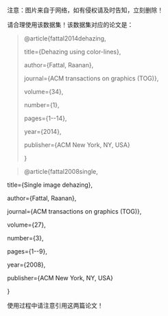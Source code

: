 注意：图片来自于网络，如有侵权请及时告知，立刻删除！

请合理使用该数据集！该数据集对应的论文是：
>@article{fattal2014dehazing,
>
>  title={Dehazing using color-lines},
>
>  author={Fattal, Raanan},
>
>  journal={ACM transactions on graphics (TOG)},
>
>  volume={34},
>
>  number={1},
>
>  pages={1--14},
>
>  year={2014},
>
>  publisher={ACM New York, NY, USA}
>
>}

>@article{fattal2008single,

  title={Single image dehazing},
  
  author={Fattal, Raanan},
  
  journal={ACM transactions on graphics (TOG)},
  
  volume={27},
  
  number={3},
  
  pages={1--9},
  
  year={2008},
  
  publisher={ACM New York, NY, USA}
  
}

使用过程中请注意引用这两篇论文！
